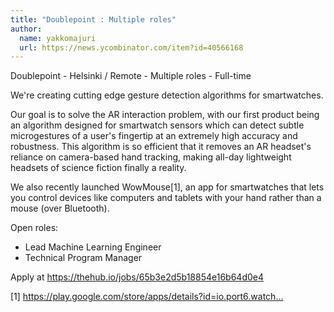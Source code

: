 ```yaml
---
title: "Doublepoint : Multiple roles"
author:
  name: yakkomajuri
  url: https://news.ycombinator.com/item?id=40566168
---
```

Doublepoint - Helsinki &#x2F; Remote - Multiple roles - Full-time

We&#x27;re creating cutting edge gesture detection algorithms for smartwatches.

Our goal is to solve the AR interaction problem, with our first product being an algorithm designed for smartwatch sensors which can detect subtle microgestures of a user&#x27;s fingertip at an extremely high accuracy and robustness. This algorithm is so efficient that it removes an AR headset&#x27;s reliance on camera-based hand tracking, making all-day lightweight headsets of science fiction finally a reality.

We also recently launched WowMouse[1], an app for smartwatches that lets you control devices like computers and tablets with your hand rather than a mouse (over Bluetooth).

Open roles:

- Lead Machine Learning Engineer
- Technical Program Manager

Apply at <a href="https:&#x2F;&#x2F;thehub.io&#x2F;jobs&#x2F;65b3e2d5b18854e16b64d0e4" rel="nofollow">https:&#x2F;&#x2F;thehub.io&#x2F;jobs&#x2F;65b3e2d5b18854e16b64d0e4</a>

[1] <a href="https:&#x2F;&#x2F;play.google.com&#x2F;store&#x2F;apps&#x2F;details?id=io.port6.watchbridge&amp;hl=en">https:&#x2F;&#x2F;play.google.com&#x2F;store&#x2F;apps&#x2F;details?id=io.port6.watch...</a>
